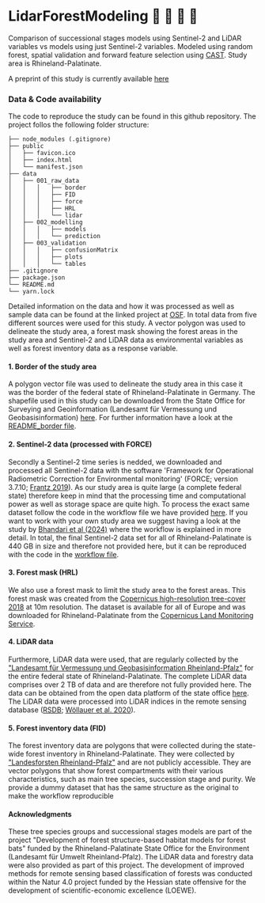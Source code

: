 # LidarForestModeling :evergreen_tree: :deciduous_tree:	:evergreen_tree: :deciduous_tree:	


Comparison of successional stages models using Sentinel-2 and LiDAR variables vs models using just Sentinel-2 variables. Modeled using random forest, spatial validation and forward feature selection using [CAST](https://hannameyer.github.io/CAST/). Study area is Rhineland-Palatinate.

A preprint of this study is currently available [here](https://osf.io/preprints/osf/nqfvh)

### Data & Code availability
The code to reproduce the study can be found in this github repository. The project follos the following folder structure:

```
├── node_modules (.gitignore)
├── public
│   ├── favicon.ico
│   ├── index.html
│   └── manifest.json
├── data
│   ├── 001_raw_data
│   │   │   ├── border
│   │   │   ├── FID
│   │   │   ├── force
│   │   │   ├── HRL
│   │   │   └── lidar
│   ├── 002_modelling
│   │   │   ├── models
│   │   │   └── prediction
│   ├── 003_validation
│   │   │   ├── confusionMatrix
│   │   │   ├── plots
│   │   │   └── tables
├── .gitignore
├── package.json
└── README.md
└── yarn.lock
```

Detailed information on the data and how it was processed as well as sample data can be found at the linked project at [OSF](https://osf.io/cek5j/). In total data from five different sources were used for this study. A vector polygon was used to delineate the study area, a forest mask showing the forest areas in the study area and Sentinel-2 and LiDAR data as environmental variables as well as forest inventory data as a response variable.

#### 1. Border of the study area
A polygon vector file was used to delineate the study area in this case it was the border of the federal state of Rhineland-Palatinate in Germany. The shapefile used in this study can be downloaded from the State Office for Surveying and Geoinformation (Landesamt für Vermessung und Geobasisinformation) [here](http://geo5.service24.rlp.de/wfs/verwaltungsgrenzen_rp.fcgi?&request=GetFeature&TYPENAME=landesgrenze_rlp&VERSION=1.1.0&SERVICE=WFS&OUTPUTFORMAT=SHAPEZIP). For further information have a look at the [README_border file](data/001_raw_data/border/README_border.txt).

#### 2. Sentinel-2 data (processed with FORCE)
Secondly a Sentinel-2 time series is nedded, we downloaded and processed all Sentinel-2 data with the software 'Framework for Operational Radiometric Correction for Environmental monitoring' (FORCE; version 3.7.10; [Frantz 2019](https://doi.org/10.3390/rs11091124)). As our study area is quite large (a complete federal state) therefore keep in mind that the processing time and computational power as well as storage space are quite high. To process the exact same dataset follow the code in the workflow file we have provided [here](data/001_raw_data/force/FORCE_workflow). If you want to work with your own study area we suggest having a look at the study by [Bhandari et al (2024)](https://doi.org/10.1038/s41597-024-03283-3) where the workflow is explained in more detail. In total, the final Sentinel-2 data set for all of Rhineland-Palatinate is 440 GB in size and therefore not provided here, but it can be reproduced with the code in the [workflow file](data/001_raw_data/force/FORCE_workflow).

#### 3. Forest mask (HRL)
We also use a forest mask to limit the study area to the forest areas. This forest mask was created from the [Copernicus high-resolution tree-cover 2018](https://land.copernicus.eu/en/products/high-resolution-layer-forest-type/forest-type-2018?tab=metadata) at 10m resolution. The dataset is available for all of Europe and was downloaded for Rhineland-Palatinate from the [Copernicus Land Monitoring Service](https://land.copernicus.eu/en).

#### 4. LiDAR data
Furthermore, LiDAR data were used, that are regularly collected by the ["Landesamt für Vermessung und Geobasisinformation Rheinland-Pfalz"](https://lvermgeo.rlp.de/) for the entire federal state of Rhineland-Palatinate. The complete LiDAR data comprises over 2 TB of data and are therefore not fully provided here. The data can be obtained from  the open data platform of the state office [here](https://geoshop.rlp.de/digitale_gelaendemodelle/laserpunkte_gelaende_lpg.html). The LiDAR data were processed into LiDAR indices in the remote sensing database ([RSDB](https://environmentalinformatics-marburg.github.io/rsdb); [Wöllauer et al. 2020](https://doi.org/10.1111/ecog.05266)).

#### 5. Forest inventory data (FID)
The forest inventory data are polygons that were collected during the state-wide forest inventory in Rhineland-Palatinate. They were collected by ["Landesforsten Rheinland-Pfalz"](https://www.wald.rlp.de/) and are not publicly accessible. They are vector polygons that show forest compartments with their various characteristics, such as main tree species, succession stage and purity. We provide a dummy dataset that has the same structure as the original to make the workflow reproducible

#### Acknowledgments
These tree species groups and successional stages models are part of the project "Development of forest structure-based habitat models for forest bats" funded by the Rhineland-Palatinate State Office for the Environment (Landesamt für Umwelt Rheinland-Pfalz). The LiDAR data and forestry data were also provided as part of this project. The development of improved methods for remote sensing based classification of forests was conducted within the Natur 4.0 project funded by the Hessian state offensive for the development of scientific-economic excellence (LOEWE).
